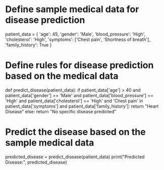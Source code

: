# Define sample medical data for disease prediction
patient_data = {
    'age': 45,
    'gender': 'Male',
    'blood_pressure': 'High',
    'cholesterol': 'High',
    'symptoms': ['Chest pain', 'Shortness of breath'],
    'family_history': True
}

# Define rules for disease prediction based on the medical data
def predict_disease(patient_data):
    if patient_data['age'] > 40 and patient_data['gender'] == 'Male' and patient_data['blood_pressure'] == 'High' and patient_data['cholesterol'] == 'High' and 'Chest pain' in patient_data['symptoms'] and patient_data['family_history']:
        return "Heart Disease"
    else:
        return "No specific disease predicted"

# Predict the disease based on the sample medical data
predicted_disease = predict_disease(patient_data)
print("Predicted Disease:", predicted_disease)
